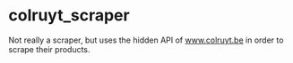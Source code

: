 # colruyt_scraper
Not really a scraper, but uses the hidden API of www.colruyt.be in order to scrape their products.
